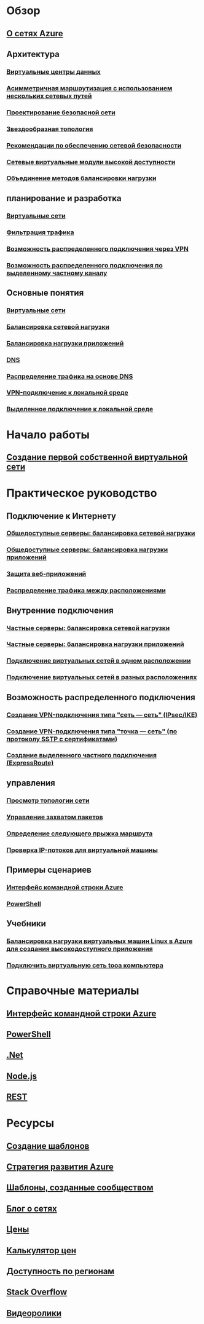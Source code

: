 # Обзор
## [О сетях Azure](networking-overview.md)
## Архитектура
### [Виртуальные центры данных](networking-virtual-datacenter.md)
### [Асимметричная маршрутизация с использованием нескольких сетевых путей](../expressroute/expressroute-asymmetric-routing.md?toc=%2fazure%2fnetworking%2ftoc.json)
### [Проектирование безопасной сети](../best-practices-network-security.md?toc=%2fazure%2fnetworking%2ftoc.json)
### [Звездообразная топология](https://docs.microsoft.com/azure/architecture/reference-architectures/hybrid-networking/hub-spoke)
### [Рекомендации по обеспечению сетевой безопасности](../security/azure-security-network-security-best-practices.md?toc=%2fazure%2fnetworking%2ftoc.json)
### [Сетевые виртуальные модули высокой доступности](https://docs.microsoft.com/azure/architecture/reference-architectures/dmz/nva-ha )
### [Объединение методов балансировки нагрузки](../traffic-manager/traffic-manager-load-balancing-azure.md?toc=%2fazure%2fnetworking%2ftoc.json)
## планирование и разработка
### [Виртуальные сети](../virtual-network/virtual-network-vnet-plan-design-arm.md?toc=%2fazure%2fnetworking%2ftoc.json)
### [Фильтрация трафика](../virtual-network/virtual-networks-nsg.md?toc=%2fazure%2fnetworking%2ftoc.json)
### [Возможность распределенного подключения через VPN](../vpn-gateway/vpn-gateway-plan-design.md?toc=%2fazure%2fnetworking%2ftoc.json)
### [Возможность распределенного подключения по выделенному частному каналу](../expressroute/expressroute-workflows.md?toc=%2fazure%2fnetworking%2ftoc.json)

##  Основные понятия
### [Виртуальные сети](../virtual-network/virtual-networks-overview.md?toc=%2fazure%2fnetworking%2ftoc.json)
### [Балансировка сетевой нагрузки](../load-balancer/load-balancer-overview.md?toc=%2fazure%2fnetworking%2ftoc.json)
### [Балансировка нагрузки приложений](../application-gateway/application-gateway-introduction.md?toc=%2fazure%2fnetworking%2ftoc.json)
### [DNS](../dns/dns-overview.md?toc=%2fazure%2fnetworking%2ftoc.json)
### [Распределение трафика на основе DNS](../traffic-manager/traffic-manager-overview.md?toc=%2fazure%2fnetworking%2ftoc.json)
### [VPN-подключение к локальной среде](../vpn-gateway/vpn-gateway-about-vpngateways.md?toc=%2fazure%2fnetworking%2ftoc.json)
### [Выделенное подключение к локальной среде](../expressroute/expressroute-introduction.md?toc=%2fazure%2fnetworking%2ftoc.json)

# Начало работы
## [Создание первой собственной виртуальной сети](../virtual-network/virtual-network-get-started-vnet-subnet.md?toc=%2fazure%2fnetworking%2ftoc.json)

# Практическое руководство
## Подключение к Интернету
### [Общедоступные серверы: балансировка сетевой нагрузки](../load-balancer/load-balancer-get-started-internet-portal.md?toc=%2fazure%2fnetworking%2ftoc.json)
### [Общедоступные серверы: балансировка нагрузки приложений](../application-gateway/application-gateway-create-gateway-portal.md?toc=%2fazure%2fnetworking%2ftoc.json)
### [Защита веб-приложений](../application-gateway/application-gateway-web-application-firewall-portal.md?toc=%2fazure%2fnetworking%2ftoc.json)
### [Распределение трафика между расположениями](../traffic-manager/traffic-manager-configure-geographic-routing-method.md?toc=%2fazure%2fnetworking%2ftoc.json)
## Внутренние подключения
### [Частные серверы: балансировка сетевой нагрузки](../load-balancer/load-balancer-get-started-ilb-arm-portal.md?toc=%2fazure%2fnetworking%2ftoc.json)
### [Частные серверы: балансировка нагрузки приложений](../application-gateway/application-gateway-ilb-arm.md?toc=%2fazure%2fnetworking%2ftoc.json)
### [Подключение виртуальных сетей в одном расположении](../virtual-network/virtual-networks-create-vnetpeering-arm-portal.md?toc=%2fazure%2fnetworking%2ftoc.json)
### [Подключение виртуальных сетей в разных расположениях](../vpn-gateway/vpn-gateway-howto-vnet-vnet-resource-manager-portal.md?toc=%2fazure%2fnetworking%2ftoc.json)
## Возможность распределенного подключения
### [Создание VPN-подключения типа "сеть — сеть" (IPsec/IKE)](../vpn-gateway/vpn-gateway-howto-site-to-site-resource-manager-portal.md?toc=%2fazure%2fnetworking%2ftoc.json)
### [Создание VPN-подключения типа "точка — сеть" (по протоколу SSTP с сертификатами)](../vpn-gateway/vpn-gateway-howto-point-to-site-resource-manager-portal.md?toc=%2fazure%2fnetworking%2ftoc.json)
### [Создание выделенного частного подключения (ExpressRoute)](../expressroute/expressroute-howto-circuit-portal-resource-manager.md?toc=%2fazure%2fnetworking%2ftoc.json)

## управления
### [Просмотр топологии сети](../network-watcher/network-watcher-topology-powershell.md?toc=%2fazure%2fnetworking%2ftoc.json)
### [Управление захватом пакетов](../network-watcher/network-watcher-packet-capture-manage-portal.md?toc=%2fazure%2fnetworking%2ftoc.json)
### [Определение следующего прыжка маршрута](../network-watcher/network-watcher-check-next-hop-portal.md?toc=%2fazure%2fnetworking%2ftoc.json)
### [Проверка IP-потоков для виртуальной машины](../network-watcher/network-watcher-check-ip-flow-verify-portal.md?toc=%2fazure%2fnetworking%2ftoc.json)

## Примеры сценариев
### [Интерфейс командной строки Azure](cli-samples.md)
### [PowerShell](powershell-samples.md)

## Учебники
### [Балансировка нагрузки виртуальных машин Linux в Azure для создания высокодоступного приложения](../virtual-machines/linux/tutorial-load-balance-nodejs.md?toc=%2fazure%2fnetworking%2ftoc.json)
### [Подключить виртуальную сеть tooa компьютера](../vpn-gateway/vpn-gateway-howto-point-to-site-resource-manager-portal.md?toc=%2fazure%2fnetworking%2ftoc.json)

# Справочные материалы
## [Интерфейс командной строки Azure](https://docs.microsoft.com/cli/azure/network)
## [PowerShell](https://docs.microsoft.com/powershell/module/azurerm.network/?view=azurermps-3.8.0)
## [.Net](https://docs.microsoft.com/dotnet/api/microsoft.azure.management.network?view=azuremgmtnetwork-9.1.0-preview)
## [Node.js](https://azure.microsoft.com/develop/nodejs/#azure-sdk)
## [REST](https://msdn.microsoft.com/library/mt163658.aspx)

# Ресурсы
## [Создание шаблонов](/azure/azure-resource-manager/resource-group-authoring-templates?toc=%2fazure%2fnetworking%2ftoc.json)
## [Стратегия развития Azure](https://azure.microsoft.com/roadmap/?category=networking)
## [Шаблоны, созданные сообществом](https://azure.microsoft.com/resources/templates/)
## [Блог о сетях](http://azure.microsoft.com/blog/topics/networking)
## [Цены](https://azure.microsoft.com/pricing)
## [Калькулятор цен](https://azure.microsoft.com/pricing/calculator/)
## [Доступность по регионам](https://azure.microsoft.com/regions/services/)
## [Stack Overflow](http://stackoverflow.com/questions/tagged/azure-virtual-network)
## [Видеоролики](https://azure.microsoft.com/resources/videos/index/?services=virtual-network)

